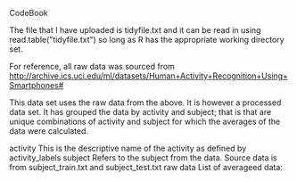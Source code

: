 CodeBook

The file that I have uploaded is tidyfile.txt and it can be read in using read.table("tidyfile.txt") so long as R has the appropriate working directory set.

For reference, all raw data was sourced from
http://archive.ics.uci.edu/ml/datasets/Human+Activity+Recognition+Using+Smartphones#

This data set uses the raw data from the above. It is however a processed data set. It has grouped the data by activity and subject; that is that are unique combinations of activity and subject for which the averages of the data were calculated.

activity
  This is the descriptive name of the activity as defined by activity_labels
subject
  Refers to the subject from the data. Source data is from subject_train.txt and subject_test.txt raw data
List of averageed data:

